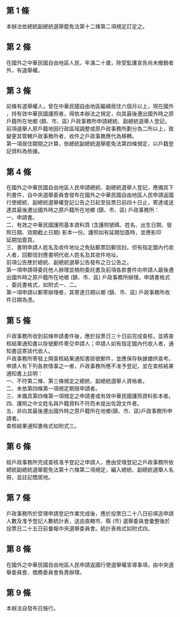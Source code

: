 第 1 條
-------
本辦法依總統副總統選舉罷免法第十二條第二項規定訂定之。

第 2 條
-------
在國外之中華民國自由地區人民，年滿二十歲，除受監護宣告尚未撤銷者  
外，有選舉權。

第 3 條
-------
前條有選舉權人，曾在中華民國自由地區繼續居住六個月以上，現在國外  
，持有效中華民國護照者，得依本辦法之規定，向其最後遷出國外時之原  
戶籍所在地鄉 (鎮、市、區) 戶政事務所申請總統、副總統選舉人登記。  
前項選舉人原戶籍地因行政區域調整或原戶政事務所劃分為二所以上，致  
變更其管轄戶政事務所者，收件之戶政事務應代為移轉。  
第一項居住期間之計算，依總統副總統選舉罷免法第四條規定，以戶籍登  
記資料為依據。

第 4 條
-------
在國外之中華民國自由地區人民申請總統、副總統選舉人登記，應備具下  
列書件，自中央選舉委員會發布在國外之中華民國自由地區人民申請返國  
行使總統、副總統選舉權登記公告之日起至投票日前四十日止，寄達或送  
達其最後遷出國外時之原戶籍所在地鄉 (鎮、市、區) 戶政事務所：  
一、申請書。  
二、有效之中華民國護照基本資料頁 (含護照號碼、姓名、出生日期、發  
    照日期、效期截止日期) 影本一份。護照如有延期加簽時，並應影印  
    延期加簽頁。  
三、書明申請人姓名及收件地址之免貼郵票回郵信封。但有指定國內代收  
    人者，回郵信封應書明代收人姓名及其收件地址。  
前項公告應於總統、副總統選舉公告發布之日公告之。  
第一項申請得委託他人辦理並檢附委託書及前項各款書件向申請人最後遷  
出國外時之原戶籍所在地鄉 (鎮、市、區) 戶政事務所辦理。申請書格式  
、委託書格式，如附式一、二。  
第一項申請以郵寄辦理者，其寄達日期以鄉 (鎮、市、區) 戶政事務所收  
件日期為憑。

第 5 條
-------
戶政事務所收到前條申請書件後，應於投票日三十日前完成查核，並將查  
核結果通知書以掛號郵件寄交申請人；申請人如有指定國內代收人者，通  
知書逕寄該代收人。  
戶政事務所寄發上開查核結果通知書掛號郵件，並應保存執據備供查考。  
申請人有下列各款情事之一者，戶政事務所應不准予登記，並在查核結果  
通知書上註明：  
一、不符第二條、第三條規定之總統、副總統選舉人資格者。  
二、未依第四條第一項規定期限申請者。  
三、未備具第四條第一項規定之申請書或有效中華民國護照資料影本者。  
四、護照之中文姓名與戶籍資料不符而未提出佐證文件者。  
五、非向其最後遷出國外時之原戶籍所在地鄉(鎮、市、區)戶政事務所申  
    請者。  
查核結果通知書格式如附式三。

第 6 條
-------
經戶政事務所完成查核准予登記之申請人，應由受理登記之戶政事務所依  
總統副總統選舉罷免法第十六條第二項規定，編入總統、副總統選舉人名  
冊，並註記僑居地。

第 7 條
-------
戶政事務所於受理申請登記作業完成後，應於投票日二十八日前填造申請  
人數及准予登記人數統計表，送由直轄市、縣 (市) 選舉委員會彙整後於  
投票日二十五日前彙報中央選舉委員會。統計表格式如附式四。

第 8 條
-------
在國外之中華民國自由地區人民申請返國行使選舉權宣導事項，由中央選  
舉委員會、僑務委員會負責辦理。

第 9 條
-------
本辦法自發布日施行。

